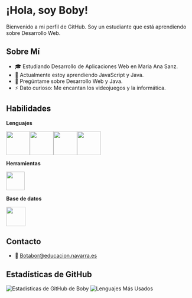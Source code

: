 # ¡Hola, soy Boby!

Bienvenido a mi perfil de GitHub. Soy un estudiante que está aprendiendo sobre Desarrollo Web.

## Sobre Mí

- 🎓 Estudiando Desarrollo de Aplicaciones Web en Maria Ana Sanz.
- 🌱 Actualmente estoy aprendiendo JavaScript y Java.
- 💬 Pregúntame sobre Desarrollo Web y Java.
- ⚡ Dato curioso: Me encantan los videojuegos y la informática.

## Habilidades 
**Lenguajes**

<img width="64" height="64" src="https://www.shareicon.net/data/128x128/2016/07/06/106572_java_512x512.png"><img width="64" height="64" src="https://www.shareicon.net/data/128x128/2016/07/06/106573_software_512x512.png"><img width="64" height="64" src="https://www.shareicon.net/data/128x128/2015/09/24/106574_html_512x512.png"><img width="64" height="64" src="https://www.shareicon.net/data/128x128/2015/09/24/106575_css_512x512.png">

**Herramientas**

<img width="50" height="50" src="https://cdn.icon-icons.com/icons2/2429/PNG/512/figma_logo_icon_147289.png">

**Base de datos**

<img width="52" height="52" src="https://a2a-expertise.com/wp-content/uploads/2018/12/mysql-70x70.png">

## Contacto

- 📧 [Botabor@educacion.navarra.es](mailto:Botabor@educacion.navarra.es)
  
## Estadísticas de GitHub

![Estadísticas de GitHub de Boby](https://github-readme-stats.vercel.app/api?username=XtheBobyX&show_icons=true&theme=radical)
![Lenguajes Más Usados](https://github-readme-stats.vercel.app/api/top-langs/?username=XtheBobyX&layout=compact&theme=radical)
